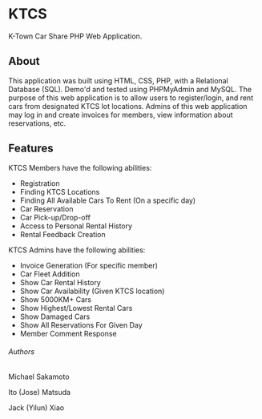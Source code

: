 # KTCS
K-Town Car Share PHP Web Application.
## About
This application was built using HTML, CSS, PHP, with a Relational Database (SQL). Demo'd and tested using PHPMyAdmin and MySQL.
The purpose of this web application is to allow users to register/login, and rent cars from designated KTCS lot locations. Admins of this web application may log in and create invoices for members, view information about reservations, etc.
## Features
KTCS Members have the following abilities:
* Registration
* Finding KTCS Locations
* Finding All Available Cars To Rent (On a specific day)
* Car Reservation
* Car Pick-up/Drop-off
* Access to Personal Rental History
* Rental Feedback Creation

KTCS Admins have the following abilities:
* Invoice Generation (For specific member)
* Car Fleet Addition
* Show Car Rental History
* Show Car Availability (Given KTCS location)
* Show 5000KM+ Cars
* Show Highest/Lowest Rental Cars
* Show Damaged Cars
* Show All Reservations For Given Day
* Member Comment Response
###### Authors
Michael Sakamoto

Ito (Jose) Matsuda

Jack (Yilun) Xiao
